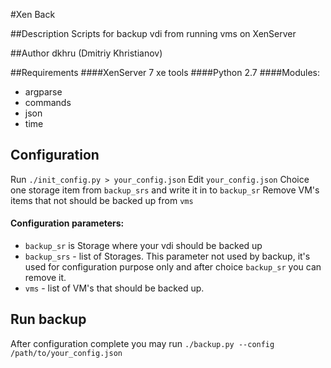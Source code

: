 #Xen Back

##Description
Scripts for backup vdi from running vms on XenServer

##Author
dkhru (Dmitriy Khristianov)

##Requirements
####XenServer 7 xe tools
####Python 2.7
####Modules:
* argparse
* commands
* json
* time 


## Configuration

Run `./init_config.py > your_config.json`
Edit `your_config.json`
Choice one storage item from `backup_srs` and write it in to `backup_sr`
Remove VM's items that not should be backed up from `vms`
#### Configuration parameters:
* `backup_sr` is Storage where your vdi should be backed up
* `backup_srs` - list of Storages. This parameter not used by backup, it's used for configuration purpose only and after choice `backup_sr` you can remove it.
* `vms` - list of VM's that should be backed up.

## Run backup
After configuration complete you may run `./backup.py --config /path/to/your_config.json`
